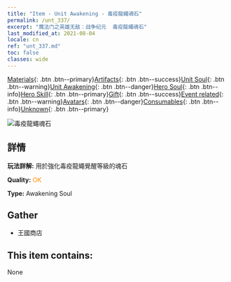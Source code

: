 ```yaml
---
title: "Item - Unit Awakening - 毒疫龍蠅魂石"
permalink: /unt_337/
excerpt: "魔法门之英雄无敌：战争纪元  毒疫龍蠅魂石"
last_modified_at: 2021-08-04
locale: cn
ref: "unt_337.md"
toc: false
classes: wide
---
```

 [Materials](/ItemsCN/){: .btn .btn--primary}[Artifacts](/ItemsCN/Artifacts/){: .btn .btn--success}[Unit Soul](/ItemsCN/UnitSoul/){: .btn .btn--warning}[Unit Awakening](/ItemsCN/UnitAwakening/){: .btn .btn--danger}[Hero Soul](/ItemsCN/HeroSoul/){: .btn .btn--info}[Hero Skill](/ItemsCN/HeroSkill/){: .btn .btn--primary}[Gift](/ItemsCN/Gift/){: .btn .btn--success}[Event related](/ItemsCN/Events/){: .btn .btn--warning}[Avatars](/ItemsCN/Avatars/){: .btn .btn--danger}[Consumables](/ItemsCN/Consumables/){: .btn .btn--info}[Unknown](/ItemsCN/Unknown/){: .btn .btn--primary}

 ![毒疫龍蠅魂石](/images/u/tia_longying.jpg)

## 詳情
 **玩法詳解:** 用於強化毒疫龍蠅覺醒等級的魂石

 **Quality:** <span style="color: #FF8C00">OK</span>

 **Type:** Awakening Soul

## Gather

*    王國商店 

## This item contains:

  None

